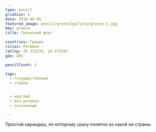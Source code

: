 ```yaml
---
type: pencil
gridSize: 1
date: 2018-06-05
featured_image: pencil/greece/gallery/greece-1.jpg
key: greece
title: Греческий флаг

countries: Греция
cities: Ретимно
latlng: 35.372276, 24.471587
geo: GRC

pencilCount: 1

tags:
  - государственный
  - страна


  - круглый
  - без резинки
  - заточенный

---
```


Простой карандаш, по которому сразу понятно из какой он страны.
